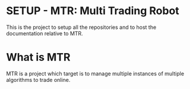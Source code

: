# SETUP - MTR: Multi Trading Robot

This is the project to setup all the repositories and to host the documentation relative to MTR.

# What is MTR

MTR is a project which target is to manage multiple instances of multiple algorithms to trade online.
